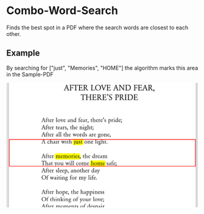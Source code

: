 # Combo-Word-Search
Finds the best spot in a PDF where the search words are closest to each other.
## Example
By searching for ["just", "Memories", "HOME"] the algorithm marks this area in 
the Sample-PDF

![Example](img/example.png)